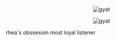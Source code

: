 <p align="center">
  <img src="https://i.pinimg.com/736x/d0/3b/20/d03b20b738172c3375b884db29f5fab5.jpg" alt="gyat" />
</p>
<p align="center">
  <img src="https://i.pinimg.com/736x/a7/67/b2/a767b2ea84b372916f565327a9aac1cb.jpg" alt="gyat" />
</p>

rhea's obssesion most loyal listener
